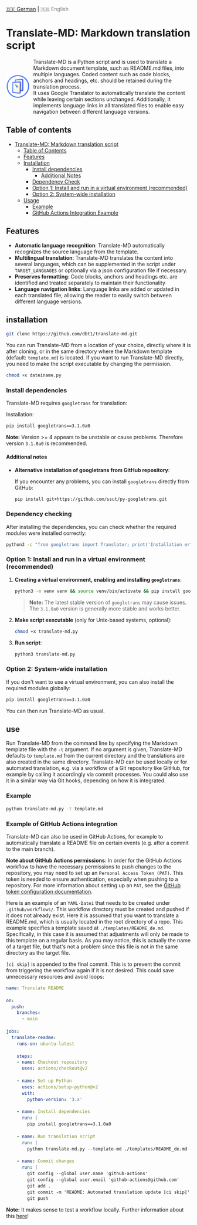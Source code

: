 <!-- LANGUAGE_LINKS_START -->
[🇩🇪 German](README_de.md) | <span style="color: grey;">🇬🇧 English</span>
<!-- LANGUAGE_LINKS_END -->

# Translate-MD: Markdown translation script

<div style="display: flex; align-items: center;">
  <img src="translate-md.png" alt="translate-md" style="width: 64px; margin-right: 10px;">
  <span>Translate-MD is a Python script and is used to translate a Markdown document template, such as README.md files, into multiple languages. Coded content such as code blocks, anchors and headings, etc. should be retained during the translation process. <br>
  It uses Google Translator to automatically translate the content while leaving certain sections unchanged. Additionally, it implements language links in all translated files to enable easy navigation between different language versions.
  </span>
</div>

## Table of contents

- [Translate-MD: Markdown translation script](#translate-md-markdown-translation-script)
  - [Table of Contents](#table-of-contents)
  - [Features](#features)
  - [Installation](#installation)
    - [Install dependencies](#install-dependencies)
      - [Additional Notes](#additional-notes)
    - [Dependency Check](#dependency-checking)
    - [Option 1: Install and run in a virtual environment (recommended)](#option-1-install-and-run-in-a-virtual-environment-recommended)
    - [Option 2: System-wide installation](#option-2-system-wide-installation)
  - [Usage](#use)
    - [Example](#example)
    - [GitHub Actions Integration Example](#example-of-github-actions-integration)

## Features

- **Automatic language recognition**: Translate-MD automatically recognizes the source language from the template.
- **Multilingual translation**: Translate-MD translates the content into several languages, which can be supplemented in the script under `TARGET_LANGUAGES` or optionally via a json configuration file if necessary.
- **Preserves formatting**: Code blocks, anchors and headings etc. are identified and treated separately to maintain their functionality
- **Language navigation links**: Language links are added or updated in each translated file, allowing the reader to easily switch between different language versions.

## installation

```bash
git clone https://github.com/dbt1/translate-md.git
```

You can run Translate-MD from a location of your choice, directly where it is after cloning, or in the same directory where the Markdown template (default: `template.md`) is located. If you want to run Translate-MD directly, you need to make the script executable by changing the permission.

   ```bash
   chmod +x dateiname.py
   ```
   
### Install dependencies

Translate-MD requires `googletrans` for translation:

Installation: 
  
  ```bash
  pip install googletrans==3.1.0a0
  ```

  **Note:** Version >= 4 appears to be unstable or cause problems. Therefore version `3.1.0a0` is recommended.

#### Additional notes

- **Alternative installation of googletrans from GitHub repository**:

  If you encounter any problems, you can install `googletrans` directly from GitHub:

  ```bash
  pip install git+https://github.com/ssut/py-googletrans.git
  ```

### Dependency checking

  After installing the dependencies, you can check whether the required modules were installed correctly:

  ```bash
  python3 -c "from googletrans import Translator; print('Installation erfolgreich')"
  ```

### Option 1: Install and run in a virtual environment (recommended)

1. **Creating a virtual environment, enabling and installing `googletrans`**:

   ```bash
   python3 -m venv venv && source venv/bin/activate && pip install googletrans==3.1.0a0 && pip install --upgrade setuptools
   ```
   > **Note:** The latest stable version of `googletrans` may cause issues. The `3.1.0a0` version is generally more stable and works better.

2. **Make script executable** (only for Unix-based systems, optional):

   ```bash
   chmod +x translate-md.py
   ```

3. **Run script**:

   ```bash
   python3 translate-md.py
   ```

### Option 2: System-wide installation

If you don't want to use a virtual environment, you can also install the required modules globally:

   ```bash
   pip install googletrans==3.1.0a0
   ```

You can then run Translate-MD as usual.

## use

Run Translate-MD from the command line by specifying the Markdown template file with the `-t` argument. If no argument is given, Translate-MD defaults to `template.md` from the current directory and the translations are also created in the same directory. Translate-MD can be used locally or for automated translation, e.g. via a workflow of a Git repository like GitHub, for example by calling it accordingly via commit processes. You could also use it in a similar way via Git hooks, depending on how it is integrated.

### Example

   ```bash
   python translate-md.py -t template.md
   ```

### Example of GitHub Actions integration

Translate-MD can also be used in GitHub Actions, for example to automatically translate a README file on certain events (e.g. after a commit to the main branch).
  
**Note about GitHub Actions permissions**: In order for the GitHub Actions workflow to have the necessary permissions to push changes to the repository, you may need to set up an `Personal Access Token (PAT)`. This token is needed to ensure authentication, especially when pushing to a repository. For more information about setting up an `PAT`, see the [GitHub token configuration documentation](https://docs.github.com/en/enterprise-server@3.1/authentication/keeping-your-account-and-data-secure/creating-a-personal-access-token).

Here is an example of an `YAML-Datei` that needs to be created under `.github/workflows/`. This workflow directory must be created and pushed if it does not already exist.
Here it is assumed that you want to translate a README.md, which is usually located in the root directory of a repo.
This example specifies a template saved at `./templates/README_de.md`. Specifically, in this case it is assumed that adjustments will only be made to this template on a regular basis. As you may notice, this is actually the name of a target file, but that's not a problem since this file is not in the same directory as the target file.

`[ci skip]` is appended to the final commit. This is to prevent the commit from triggering the workflow again if it is not desired. This could save unnecessary resources and avoid loops: 

```yaml
name: Translate README

on:
  push:
    branches:
      - main

jobs:
  translate-readme:
    runs-on: ubuntu-latest

    steps:
    - name: Checkout repository
      uses: actions/checkout@v2

    - name: Set up Python
      uses: actions/setup-python@v2
      with:
        python-version: '3.x'

    - name: Install dependencies
      run: |
        pip install googletrans==3.1.0a0

    - name: Run translation script
      run: |
        python translate-md.py --template-md ./templates/README_de.md --output-dir . --prefix README_ --main-doc README.md

    - name: Commit changes
      run: |
        git config --global user.name 'github-actions'
        git config --global user.email 'github-actions@github.com'
        git add .
        git commit -m 'README: Automated translation update [ci skip]'
        git push
```

  **Note:** It makes sense to test a workflow locally. Further information about this [here](https://github.com/nektos/act)!
